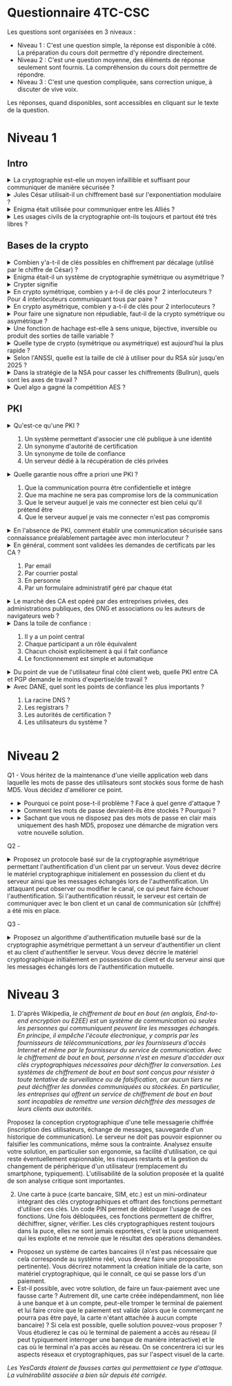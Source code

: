 Questionnaire 4TC-CSC
=====================

Les questions sont organisées en 3 niveaux :

* Niveau 1 : C'est une question simple, la réponse est disponible à côté. La préparation du cours doit permettre d'y répondre directement.
* Niveau 2 : C'est une question moyenne, des éléments de réponse seulement sont fournis. La compréhension du cours doit permettre de répondre.
* Niveau 3 : C'est une question compliquée, sans correction unique, à discuter de vive voix.

Les réponses, quand disponibles, sont accessibles en cliquant sur le texte de la question.

Niveau 1
========

Intro
-----

<details> 
<summary>La cryptographie est-elle un moyen infaillible et suffisant pour communiquer de manière sécurisée ?</summary>
Non
</details>

<details> 
  <summary>Jules César utilisait-il un chiffrement basé sur l'exponentiation modulaire ? </summary>
   Non
</details>

<details> 
<summary>Enigma était utilisée pour communiquer entre les Alliés ?</summary>
Non
</details>

<details> 
<summary>Les usages civils de la cryptographie ont-ils toujours et partout été très libres ?</summary>
Pas partout, pas toujours
</details>






Bases de la crypto
------------------

<details>
<summary>Combien y'a-t-il de clés possibles en chiffrement par décalage (utilisé par le chiffre de César) ?</summary>
26
</details>

<details>
<summary>Enigma était-il un système de cryptographie symétrique ou asymétrique ?</summary>
Symétrique
</details>

<details>
<summary>Crypter signifie</summary>
Rien, le terme n'existe pas
</details>

<details>
<summary>En crypto symétrique, combien y a-t-il de clés pour 2 interlocuteurs ? Pour 4 interlocuteurs communiquant tous par paire ? </summary>
Une unique clé connue des 2 interlocuteurs - 8 clés
</details>

<details>
<summary>En crypto asymétrique, combien y a-t-il de clés pour 2 interlocuteurs ? </summary>
Une paire de clés par interlocuteur (4 clés pour 2 interlocuteurs)
</details>

<details>
<summary>Pour faire une signature non répudiable, faut-il de la crypto symétrique ou asymétrique ?</summary>
asymétrique
</details>

<details>
<summary>Une fonction de hachage est-elle à sens unique, bijective, inversible ou produit des sorties de taille variable ?</summary>
à sens unique
</details>

<details>
<summary>Quelle type de crypto (symétrique ou asymétrique) est aujourd'hui la plus rapide ?</summary>
symétrique
</details>

<details>
<summary>Selon l'ANSSI, quelle est la taille de clé à utiliser pour du RSA sûr jusqu'en 2025 ?</summary>
2048 bits
</details>

<details>
<summary>Dans la stratégie de la NSA pour casser les chiffrements (Bullrun), quels sont les axes de travail ?</summary>
Wikipedia :
<ol>
<li> des mesures pour s'assurer le contrôle sur l'établissement de normes américaines et internationales de chiffrement (NIST, normes ISO),</li>
<li> la collaboration avec des entreprises technologiques pour intégrer — dès la conception — des portes dérobées dans leurs solutions de chiffrement (logiciels ou puces électroniques),</li>
<li> la collaboration avec des fournisseurs de services Internet pour récupérer des certificats de chiffrement,</li>
<li> l'investissement dans des ordinateurs à hautes performances,</li>
<li> voire des cyberattaques ou l'espionnage des sociétés pour leur voler leurs clés numériques.</li>
</ol>
</details>

<details>
<summary>Quel algo a gagné la compétition AES ?</summary>
Rijndael
</details>



PKI
---

<details>
<summary>Qu'est-ce qu'une PKI ?
<ol>
	<li> Un système permettant d'associer une clé publique à une identité</li>
	<li> Un synonyme d'autorité de certification</li>
	<li> Un synonyme de toile de confiance</li>
	<li> Un serveur dédié à la récupération de clés privées</li>
</ol></summary>
Un système permettant d'associer une clé publique à une identité
</details>

<details>
<summary>Quelle garantie nous offre a priori une PKI ?
<ol>
	<li> Que la communication pourra être confidentielle et intègre</li>
	<li> Que ma machine ne sera pas compromise lors de la communication</li>
	<li> Que le serveur auquel je vais me connecter est bien celui qu'il prétend être</li>
	<li> Que le serveur auquel je vais me connecter n'est pas compromis</li>
</ol></summary>
1 et 3
</details>

<details>
<summary>En l'absence de PKI, comment établir une communication sécurisée sans connaissance préalablement partagée avec mon interlocuteur ?</summary>
Je ne peux pas
</details>




<details>
<summary>En général, comment sont validées les demandes de certificats par les CA ?
<ol>
	<li> Par email</li>
	<li> Par courrier postal</li>
	<li> En personne</li>
	<li> Par un formulaire administratif géré par chaque état</li>
</ol>
</summary>
Par email
</details>

<details>
<summary>Le marché des CA est opéré par des entreprises privées, des administrations publiques, des ONG et associations ou les auteurs de navigateurs web ?</summary>

Des entreprises privées
</details>

<details>
<summary>Dans la toile de confiance :
<ol>
	<li> Il y a un point central</li>
	<li> Chaque participant a un rôle équivalent</li>
	<li> Chacun choisit explicitement à qui il fait confiance</li>
	<li> Le fonctionnement est simple et automatique</li>
</ol>
</summary>
2 et 3
</details>

<details>
<summary>Du point de vue de l'utilisateur final côté client web, quelle PKI entre CA et PGP demande le moins d'expertise/de travail ?</summary>
CA
</details>

<details>
<summary>Avec DANE, quel sont les points de confiance les plus importants ?
<ol>
	<li> La racine DNS ?</li>
	<li> Les registrars ?</li>
	<li> Les autorités de certification ?</li>
	<li> Les utilisateurs du système ?</li>
</ol>
</summary>
La racine DNS et les registrars
</details>


Niveau 2
========


Q1 - Vous héritez de la maintenance d'une vieille application web dans laquelle les mots de passe des utilisateurs sont stockés sous forme de hash MD5. Vous décidez d'améliorer ce point.
* <details><summary>Pourquoi ce point pose-t-il problème ? Face à quel genre d'attaque ?</summary>hash faible, attaques par énumération/dictionnaire si vol de la base</details>
* <details><summary>Comment les mots de passe devraient-ils être stockés ? Pourquoi ?</summary>PBKDF2, hash salé couteux</details>
* <details><summary>Sachant que vous ne disposez pas des mots de passe en clair mais uniquement des hash MD5, proposez une démarche de migration vers votre nouvelle solution.</summary>renouvellement lors de la connexion des usagers</details>


Q2 - <details>
<summary> Proposez un protocole basé sur de la cryptographie asymétrique permettant l'authentification d'un client par un serveur. Vous devez décrire  le matériel cryptographique initialement en possession du client et du serveur ainsi que les messages échangés lors de l'authentification. Un attaquant peut observer ou modifier le canal, ce qui peut faire échouer l'authentification. Si l'authentification réussit, le serveur est certain de communiquer avec le bon client et un canal de communication sûr (chiffré) a été mis en place.</summary>
Le serveur doit authentifier le client : le client a une paire de clés publique/privée, soit le client a un certificat signé par une CA reconnue par le serveur, soit le serveur connaît la clé publique du client. Le serveur doit challenger le client pour vérifier qu'il possède la clé privée associée. Une clé de session peut-être envoyée par le serveur ou un Diffie-Hellman authentifié.
</details>

Q3 - <details>
<summary>Proposez un algorithme d'authentification mutuelle basé sur de la cryptographie asymétrique permettant à un serveur d'authentifier un client et au client d'authentifier le serveur. Vous devez décrire  le matériel cryptographique initialement en possession du client et du serveur ainsi que les messages échangés lors de l'authentification mutuelle.</summary>
L'authentification est mutuelle, le client a une paire de clés asymétriques et le serveur également. Soit il y a une CA, chaque participant reconnaît la CA et a un certificat signé par cette CA, soit chaque participant connaît au départ la clé publique de l'autre. Chacun doit challenger que l'autre possède bien la clé privée associée.
</details>

Niveau 3
========

1. D'après Wikipedia, _le chiffrement de bout en bout (en anglais, End-to-end encryption ou E2EE) est un système de communication où seules les personnes qui communiquent peuvent lire les messages échangés. En principe, il empêche l'écoute électronique, y compris par les fournisseurs de télécommunications, par les fournisseurs d'accès Internet et même par le fournisseur du service de communication. Avec le chiffrement de bout en bout, personne n'est en mesure d'accéder aux clés cryptographiques nécessaires pour déchiffrer la conversation. Les systèmes de chiffrement de bout en bout sont conçus pour résister à toute tentative de surveillance ou de falsification, car aucun tiers ne peut déchiffrer les données communiquées ou stockées. En particulier, les entreprises qui offrent un service de chiffrement de bout en bout sont incapables de remettre une version déchiffrée des messages de leurs clients aux autorités._

Proposez la conception cryptographique d'une telle messagerie chiffrée (inscription des utilisateurs, échange de messages, sauvegarde d'un historique de communication). Le serveur ne doit pas pouvoir espionner ou falsifier les communications, même sous la contrainte. Analysez ensuite votre solution, en particulier son ergonomie, sa facilité d'utilisation, ce qui reste éventuellement espionnable, les risques restants et la gestion du changement de périphérique d'un utilisateur (remplacement du smartphone, typiquement). L'utilisabilité de la solution proposée et la qualité de son analyse critique sont importantes.

2. Une carte à puce (carte bancaire, SIM, etc.) est un mini-ordinateur intégrant des clés cryptographiques et offrant des fonctions permettant d'utiliser ces clés. Un code PIN permet de débloquer l'usage de ces fonctions. Une fois débloquées, ces fonctions permettent de chiffrer, déchiffrer, signer, vérifier. Les clés cryptographiques restent toujours dans la puce, elles ne sont jamais exportées, c'est la puce uniquement qui les exploite et ne renvoie que le résultat des opérations demandées.

* Proposez un système de cartes bancaires (il n'est pas nécessaire que cela corresponde au système réel, vous devez faire une proposition pertinente). Vous décrirez notamment la création initiale de la carte, son matériel cryptographique, qui le connaît, ce qui se passe lors d'un paiement.
* Est-il possible, avec votre solution, de faire un faux-paiement avec une fausse carte ? Autrement dit, une carte créée indépendamment, non liée à une banque et à un compte, peut-elle tromper le terminal de paiement et lui faire croire que le paiement est valide (alors que le commerçant ne pourra pas être payé, la carte n'étant attachée à aucun compte bancaire) ? Si cela est possible, quelle solution pouvez-vous proposer ? Vous étudierez le cas où le terminal de paiement a accès au réseau (il peut typiquement interroger une banque de manière interactive) et le cas où le terminal n'a pas accès au réseau. On se concentrera ici sur les aspects réseaux et cryptographiques, pas sur l'aspect visuel de la carte.

_Les YesCards étaient de fausses cartes qui permettaient ce type d'attaque. La vulnérabilité associée a bien sûr depuis été corrigée._
